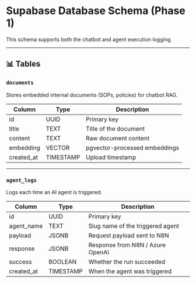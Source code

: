 # Supabase Database Schema (Phase 1)

This schema supports both the chatbot and agent execution logging.

---

## 📊 Tables

### `documents`
Stores embedded internal documents (SOPs, policies) for chatbot RAG.

| Column         | Type       | Description                        |
|----------------|------------|------------------------------------|
| id             | UUID       | Primary key                        |
| title          | TEXT       | Title of the document              |
| content        | TEXT       | Raw document content               |
| embedding      | VECTOR     | pgvector-processed embeddings      |
| created_at     | TIMESTAMP  | Upload timestamp                   |

---

### `agent_logs`
Logs each time an AI agent is triggered.

| Column         | Type       | Description                        |
|----------------|------------|------------------------------------|
| id             | UUID       | Primary key                        |
| agent_name     | TEXT       | Slug name of the triggered agent   |
| payload        | JSONB      | Request payload sent to N8N        |
| response       | JSONB      | Response from N8N / Azure OpenAI   |
| success        | BOOLEAN    | Whether the run succeeded          |
| created_at     | TIMESTAMP  | When the agent was triggered       |
